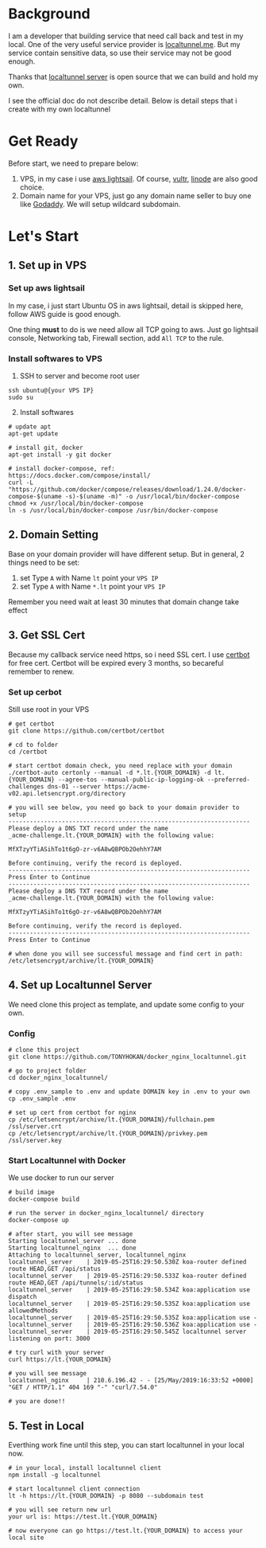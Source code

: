 # Background
I am a developer that building service that need call back and test in my local. One of the very useful service provider is [localtunnel.me](https://localtunnel.github.io/www/). But my service contain sensitive data, so use their service may not be good enough. 

Thanks that [localtunnel server](https://github.com/localtunnel/server) is open source that we can build and hold my own. 

I see the official doc do not describe detail.  Below is detail steps that i create with my own localtunnel

# Get Ready
Before start, we need to prepare below:

1. VPS, in my case i use [aws lightsail](https://aws.amazon.com/lightsail/). Of course, [vultr](https://www.vultr.com/), [linode](https://welcome.linode.com/) are also good choice.
2. Domain name for your VPS, just go any domain name seller to buy one like [Godaddy](https://www.godaddy.com/). We will setup wildcard subdomain.

# Let's Start

## 1. Set up in VPS

### Set up aws lightsail
In my case, i just start Ubuntu OS in aws lightsail, detail is skipped here, follow AWS guide is good enough. 

One thing **must** to do is we need allow all TCP going to aws. Just go lightsail console, Networking tab, Firewall section, add `All TCP` to the rule.

### Install softwares to VPS

1. SSH to server and become root user
```
ssh ubuntu@{your VPS IP}
sudo su
```

2. Install softwares 
```
# update apt
apt-get update 

# install git, docker
apt-get install -y git docker

# install docker-compose, ref: https://docs.docker.com/compose/install/
curl -L "https://github.com/docker/compose/releases/download/1.24.0/docker-compose-$(uname -s)-$(uname -m)" -o /usr/local/bin/docker-compose
chmod +x /usr/local/bin/docker-compose
ln -s /usr/local/bin/docker-compose /usr/bin/docker-compose

```

## 2. Domain Setting
Base on your domain provider will have different setup. But in general, 2 things need to be set:
1. set Type `A` with Name `lt` point your `VPS IP`
2. set Type `A` with Name `*.lt` point your `VPS IP`

Remember you need wait at least 30 minutes that domain change take effect

## 3. Get SSL Cert 
Because my callback service need https, so i need SSL cert. I use [certbot](https://certbot.eff.org/) for free cert. Certbot will be expired every 3 months, so becareful remember to renew.

### Set up cerbot

Still use root in your VPS

```
# get certbot
git clone https://github.com/certbot/certbot

# cd to folder
cd /certbot

# start certbot domain check, you need replace with your domain
./certbot-auto certonly --manual -d *.lt.{YOUR_DOMAIN} -d lt.{YOUR_DOMAIN} --agree-tos --manual-public-ip-logging-ok --preferred-challenges dns-01 --server https://acme-v02.api.letsencrypt.org/directory

# you will see below, you need go back to your domain provider to setup 
--------------------------------------------------------------------
Please deploy a DNS TXT record under the name
_acme-challenge.lt.{YOUR_DOMAIN} with the following value:

MfXTzyYTiASihTo1t6gO-zr-v6A8wQBPOb2OehhY7AM

Before continuing, verify the record is deployed.
--------------------------------------------------------------------
Press Enter to Continue
--------------------------------------------------------------------
Please deploy a DNS TXT record under the name
_acme-challenge.lt.{YOUR_DOMAIN} with the following value:

MfXTzyYTiASihTo1t6gO-zr-v6A8wQBPOb2OehhY7AM

Before continuing, verify the record is deployed.
--------------------------------------------------------------------
Press Enter to Continue

# when done you will see successful message and find cert in path: /etc/letsencrypt/archive/lt.{YOUR_DOMAIN}

```

## 4. Set up Localtunnel Server

We need clone this project as template, and update some config to your own.

### Config 
```
# clone this project 
git clone https://github.com/TONYHOKAN/docker_nginx_localtunnel.git

# go to project folder
cd docker_nginx_localtunnel/

# copy .env_sample to .env and update DOMAIN key in .env to your own
cp .env_sample .env

# set up cert from certbot for nginx 
cp /etc/letsencrypt/archive/lt.{YOUR_DOMAIN}/fullchain.pem /ssl/server.crt
cp /etc/letsencrypt/archive/lt.{YOUR_DOMAIN}/privkey.pem /ssl/server.key 
```

### Start Localtunnel with Docker

We use docker to run our server
```
# build image
docker-compose build

# run the server in docker_nginx_localtunnel/ directory
docker-compose up

# after start, you will see message
Starting localtunnel_server ... done
Starting localtunnel_nginx  ... done
Attaching to localtunnel_server, localtunnel_nginx
localtunnel_server    | 2019-05-25T16:29:50.530Z koa-router defined route HEAD,GET /api/status
localtunnel_server    | 2019-05-25T16:29:50.533Z koa-router defined route HEAD,GET /api/tunnels/:id/status
localtunnel_server    | 2019-05-25T16:29:50.534Z koa:application use dispatch
localtunnel_server    | 2019-05-25T16:29:50.535Z koa:application use allowedMethods
localtunnel_server    | 2019-05-25T16:29:50.535Z koa:application use -
localtunnel_server    | 2019-05-25T16:29:50.536Z koa:application use -
localtunnel_server    | 2019-05-25T16:29:50.545Z localtunnel server listening on port: 3000

# try curl with your server
curl https://lt.{YOUR_DOMAIN}

# you will see message
localtunnel_nginx     | 210.6.196.42 - - [25/May/2019:16:33:52 +0000] "GET / HTTP/1.1" 404 169 "-" "curl/7.54.0"

# you are done!!

```

## 5. Test in Local
Everthing work fine until this step, you can start localtunnel in your local now.

```
# in your local, install localtunnel client 
npm install -g localtunnel

# start localtunnel client connection
lt -h https://lt.{YOUR_DOMAIN} -p 8080 --subdomain test

# you will see return new url
your url is: https://test.lt.{YOUR_DOMAIN}

# now everyone can go https://test.lt.{YOUR_DOMAIN} to access your local site
```
